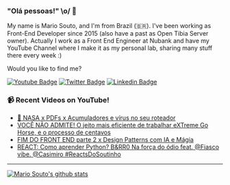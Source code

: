 ### "Olá pessoas!" \o/ 👋

My name is Mario Souto, and I'm from Brazil (🇧🇷). I've been working as Front-End Developer since 2015 (also have a past as Open Tibia Server owner). Actually I work as a Front End Engineer at Nubank and have my YouTube Channel where I make it as my personal lab, sharing many stuff there every week :)

Would you like to find me?

[![Youtube Badge](https://img.shields.io/badge/-Youtube-FF0000?style=flat-square&labelColor=FF0000&logo=youtube&logoColor=white&link=https://youtube.com/c/DevSoutinho)](https://youtube.com/c/DevSoutinho)
[![Twitter Badge](https://img.shields.io/badge/-Twitter-1ca0f1?style=flat-square&labelColor=1ca0f1&logo=twitter&logoColor=white&link=https://twitter.com/omariosouto)](https://twitter.com/omariosouto)
[![Linkedin Badge](https://img.shields.io/badge/-LinkedIn-blue?style=flat-square&logo=Linkedin&logoColor=white&link=https://www.linkedin.com/in/omariosouto)](https://www.linkedin.com/in/omariosouto)

### 📹 Recent Videos on YouTube!

<!-- YOUTUBE:START -->
- [🦠 NASA x PDFs x Acumuladores e vírus no seu roteador](https://www.youtube.com/watch?v=_4rLM53yuyQ)
- [VOCÊ NÃO ADMITE! O jeito mais eficiente de trabalhar eXTreme Go Horse, e o processo de centavos](https://www.youtube.com/watch?v=MdpuPkkBP_4)
- [FIM DO FRONT END parte 2 x Design Patterns com IA e Mágia](https://www.youtube.com/watch?v=ECkTaA-H1YQ)
- [REACT: Como aprender Python? B&amp;RR0 Na força do ódio feat. @Fiasco vibe. @Casimiro #ReactsDoSoutinho](https://www.youtube.com/watch?v=8ZJ8gomM1CE)
<!-- YOUTUBE:END -->

____


[![Mario Souto's github stats](https://github-readme-stats.vercel.app/api?username=omariosouto&theme=dark&show_icons=true&count_private=true)](https://github.com/omariosouto)
